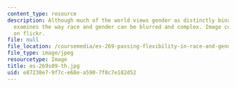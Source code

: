 ```yaml
---
content_type: resource
description: Although much of the world views gender as distinctly binary, this course
  examines the way race and gender can be blurred and complex. Image courtesy of colodio
  on flickr.
file: null
file_location: /coursemedia/es-269-passing-flexibility-in-race-and-gender-spring-2009/e87238e79f7ce68ea5907f8c7e182d52_es-269s09-th.jpg
file_type: image/jpeg
resourcetype: Image
title: es-269s09-th.jpg
uid: e87238e7-9f7c-e68e-a590-7f8c7e182d52
---
```

